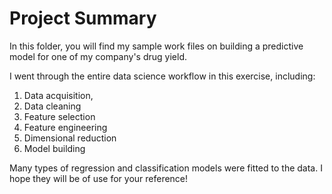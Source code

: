 # Project Summary
In this folder, you will find my sample work files on building a predictive model for one of my company's drug yield.

I went through the entire data science workflow in this exercise, including:

1. Data acquisition,
2. Data cleaning
3. Feature selection
4. Feature engineering
5. Dimensional reduction
6. Model building

Many types of regression and classification models were fitted to the data. I hope they will be of use for your reference!

